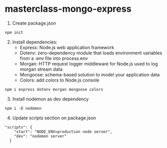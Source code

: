 # masterclass-mongo-express

1. Create package.json 
```
npm init
```
2. Install dependencies:
    -  Express: Node.js web application framework 
    -  Dotenv: zero-dependency module that loads environment variables from a .env file into process.env
    -  Morgan: HTTP request logger middleware for Node.js used to log morgan stream data
    -  Mongoose: schema-based solution to model your application data
    - Colors: add colors to Node.js console
```
npm i express dotenv morgan mongoose colors
```
3. Install nodemon as dev dependency
```
npm i -D nodemon
```
4. Update scripts section on package.json 
```
"scripts": {
    "start": "NODE_ENV=production node server",
    "dev": "nodemon server"
  }
```


